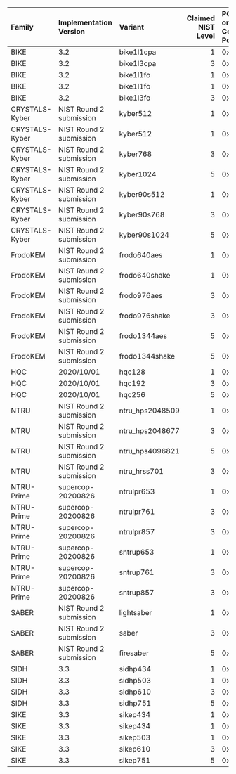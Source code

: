 | Family         | Implementation Version   | Variant         |   Claimed NIST Level | PQ-only Code Point   | Hybrid Elliptic Curve   | Hybrid Code Point   |
|:---------------|:-------------------------|:----------------|---------------------:|:---------------------|:------------------------|:--------------------|
| BIKE           | 3.2                      | bike1l1cpa      |                    1 | 0x0206               | secp256_r1              | 0x2F06              |
| BIKE           | 3.2                      | bike1l3cpa      |                    3 | 0x0207               | secp384_r1              | 0x2F07              |
| BIKE           | 3.2                      | bike1l1fo       |                    1 | 0x0223               | x25519                  | 0x2F28              |
| BIKE           | 3.2                      | bike1l1fo       |                    1 | 0x0223               | secp256_r1              | 0x2F23              |
| BIKE           | 3.2                      | bike1l3fo       |                    3 | 0x0224               | secp384_r1              | 0x2F24              |
| CRYSTALS-Kyber | NIST Round 2 submission  | kyber512        |                    1 | 0x020F               | x25519                  | 0x2F26              |
| CRYSTALS-Kyber | NIST Round 2 submission  | kyber512        |                    1 | 0x020F               | secp256_r1              | 0x2F0F              |
| CRYSTALS-Kyber | NIST Round 2 submission  | kyber768        |                    3 | 0x0210               | secp384_r1              | 0x2F10              |
| CRYSTALS-Kyber | NIST Round 2 submission  | kyber1024       |                    5 | 0x0211               | secp521_r1              | 0x2F11              |
| CRYSTALS-Kyber | NIST Round 2 submission  | kyber90s512     |                    1 | 0x0229               | secp256_r1              | 0x2F29              |
| CRYSTALS-Kyber | NIST Round 2 submission  | kyber90s768     |                    3 | 0x022A               | secp384_r1              | 0x2F2A              |
| CRYSTALS-Kyber | NIST Round 2 submission  | kyber90s1024    |                    5 | 0x022B               | secp521_r1              | 0x2F2B              |
| FrodoKEM       | NIST Round 2 submission  | frodo640aes     |                    1 | 0x0200               | secp256_r1              | 0x2F00              |
| FrodoKEM       | NIST Round 2 submission  | frodo640shake   |                    1 | 0x0201               | secp256_r1              | 0x2F01              |
| FrodoKEM       | NIST Round 2 submission  | frodo976aes     |                    3 | 0x0202               | secp384_r1              | 0x2F02              |
| FrodoKEM       | NIST Round 2 submission  | frodo976shake   |                    3 | 0x0203               | secp384_r1              | 0x2F03              |
| FrodoKEM       | NIST Round 2 submission  | frodo1344aes    |                    5 | 0x0204               | secp521_r1              | 0x2F04              |
| FrodoKEM       | NIST Round 2 submission  | frodo1344shake  |                    5 | 0x0205               | secp521_r1              | 0x2F05              |
| HQC            | 2020/10/01               | hqc128          |                    1 | 0x022C               | secp256_r1              | 0x2F2C              |
| HQC            | 2020/10/01               | hqc192          |                    3 | 0x022D               | secp384_r1              | 0x2F2D              |
| HQC            | 2020/10/01               | hqc256          |                    5 | 0x022E               | secp521_r1              | 0x2F2E              |
| NTRU           | NIST Round 2 submission  | ntru_hps2048509 |                    1 | 0x0214               | secp256_r1              | 0x2F14              |
| NTRU           | NIST Round 2 submission  | ntru_hps2048677 |                    3 | 0x0215               | secp384_r1              | 0x2F15              |
| NTRU           | NIST Round 2 submission  | ntru_hps4096821 |                    5 | 0x0216               | secp521_r1              | 0x2F16              |
| NTRU           | NIST Round 2 submission  | ntru_hrss701    |                    3 | 0x0217               | secp384_r1              | 0x2F17              |
| NTRU-Prime     | supercop-20200826        | ntrulpr653      |                    1 | 0x022F               | secp256_r1              | 0x2F2F              |
| NTRU-Prime     | supercop-20200826        | ntrulpr761      |                    3 | 0x0230               | secp384_r1              | 0x2F30              |
| NTRU-Prime     | supercop-20200826        | ntrulpr857      |                    3 | 0x0231               | secp384_r1              | 0x2F31              |
| NTRU-Prime     | supercop-20200826        | sntrup653       |                    1 | 0x0232               | secp256_r1              | 0x2F32              |
| NTRU-Prime     | supercop-20200826        | sntrup761       |                    3 | 0x0233               | secp384_r1              | 0x2F33              |
| NTRU-Prime     | supercop-20200826        | sntrup857       |                    3 | 0x0234               | secp384_r1              | 0x2F34              |
| SABER          | NIST Round 2 submission  | lightsaber      |                    1 | 0x0218               | secp256_r1              | 0x2F18              |
| SABER          | NIST Round 2 submission  | saber           |                    3 | 0x0219               | secp384_r1              | 0x2F19              |
| SABER          | NIST Round 2 submission  | firesaber       |                    5 | 0x021A               | secp521_r1              | 0x2F1A              |
| SIDH           | 3.3                      | sidhp434        |                    1 | 0x021B               | secp256_r1              | 0x2F1B              |
| SIDH           | 3.3                      | sidhp503        |                    1 | 0x021C               | secp256_r1              | 0x2F1C              |
| SIDH           | 3.3                      | sidhp610        |                    3 | 0x021D               | secp384_r1              | 0x2F1D              |
| SIDH           | 3.3                      | sidhp751        |                    5 | 0x021E               | secp521_r1              | 0x2F1E              |
| SIKE           | 3.3                      | sikep434        |                    1 | 0x021F               | x25519                  | 0x2F27              |
| SIKE           | 3.3                      | sikep434        |                    1 | 0x021F               | secp256_r1              | 0x2F1F              |
| SIKE           | 3.3                      | sikep503        |                    1 | 0x0220               | secp256_r1              | 0x2F20              |
| SIKE           | 3.3                      | sikep610        |                    3 | 0x0221               | secp384_r1              | 0x2F21              |
| SIKE           | 3.3                      | sikep751        |                    5 | 0x0222               | secp521_r1              | 0x2F22              |
